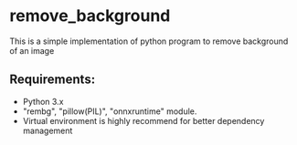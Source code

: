 # remove_background
This is a simple implementation of python program to remove background of an image

## Requirements:
- Python 3.x
- "rembg", "pillow(PIL)", "onnxruntime" module.
- Virtual environment is highly recommend for better dependency management